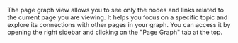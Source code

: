 The page graph view allows you to see only the nodes and links related to the current page you are viewing. It helps you focus on a specific topic and explore its connections with other pages in your graph. You can access it by opening the right sidebar and clicking on the "Page Graph" tab at the top.